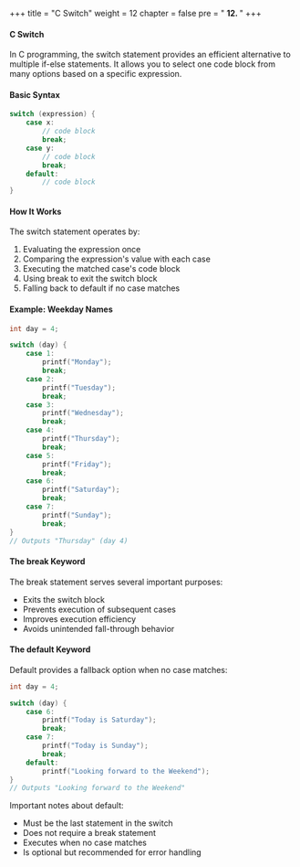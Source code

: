 +++
title = "C Switch"
weight = 12
chapter = false
pre = " <b> 12. </b> "
+++

#### C Switch

In C programming, the switch statement provides an efficient alternative to multiple if-else statements. It allows you to select one code block from many options based on a specific expression.

#### Basic Syntax

```c
switch (expression) {
    case x:
        // code block
        break;
    case y:
        // code block
        break;
    default:
        // code block
}
```

#### How It Works

The switch statement operates by:
1. Evaluating the expression once
2. Comparing the expression's value with each case
3. Executing the matched case's code block
4. Using break to exit the switch block
5. Falling back to default if no case matches

#### Example: Weekday Names

```c
int day = 4;

switch (day) {
    case 1:
        printf("Monday");
        break;
    case 2:
        printf("Tuesday");
        break;
    case 3:
        printf("Wednesday");
        break;
    case 4:
        printf("Thursday");
        break;
    case 5:
        printf("Friday");
        break;
    case 6:
        printf("Saturday");
        break;
    case 7:
        printf("Sunday");
        break;
}
// Outputs "Thursday" (day 4)
```

#### The break Keyword

The break statement serves several important purposes:
- Exits the switch block
- Prevents execution of subsequent cases
- Improves execution efficiency
- Avoids unintended fall-through behavior

#### The default Keyword 

Default provides a fallback option when no case matches:

```c
int day = 4;

switch (day) {
    case 6:
        printf("Today is Saturday");
        break;
    case 7:
        printf("Today is Sunday");
        break;
    default:
        printf("Looking forward to the Weekend");
}
// Outputs "Looking forward to the Weekend"
```

Important notes about default:
- Must be the last statement in the switch
- Does not require a break statement
- Executes when no case matches
- Is optional but recommended for error handling